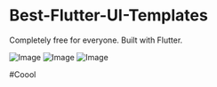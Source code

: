 # Best-Flutter-UI-Templates
Completely free for everyone.
Built with Flutter.

![Image](assets/hotel/hotel_booking.png)
![Image](assets/fitness_app/fitness_app.png)
![Image](assets/design_course/design_course.png)

#Coool

